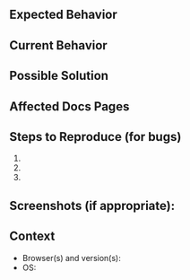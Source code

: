 <!--- Provide a general summary of the issue in the Title above -->

<!--- Use the labels feature to add one or more labels to categorize this issue: -->
<!---   bug (bug in site build, layout, or functionality) -->
<!---   errata (error in doc content) -->
<!---   new doc (requires a completely new doc) -->
<!---   new feature (document a new feature in existing doc) -->
<!---   update (add missing or refresh existing content) -->
<!---   enhancement (add new or updated site functionality) -->
<!---   improvement (improve docs content or format) -->

## Expected Behavior
<!--- If describing a bug, tell us what should happen -->
<!--- If suggesting a change/improvement, tell us how it should work -->

## Current Behavior
<!--- If describing a bug, tell us what happens instead of the expected behavior -->
<!--- If suggesting a change/improvement, explain the difference from the current behavior -->

## Possible Solution
<!--- Not obligatory, but suggest a fix/reason for the bug, -->
<!--- or ideas as to the implementation of the addition or change -->

## Affected Docs Pages
<!--- List the docs pages that need to be updated to resolve -->
<!--- this issue -->

## Steps to Reproduce (for bugs)
<!--- Provide a link to a live example, or an unambiguous set of steps to -->
<!--- reproduce this bug. Include code or configuration to reproduce, if relevant -->
1.
2.
3.

## Screenshots (if appropriate):


## Context
<!--- How is this issue affecting you? What are you trying to accomplish? -->
<!--- Providing context helps us come up with a solution -->

* Browser(s) and version(s): 
* OS: 
